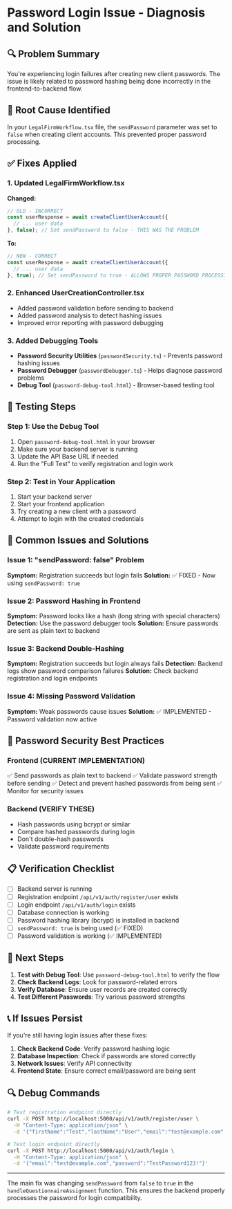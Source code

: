 # Password Login Issue - Diagnosis and Solution

## 🔍 Problem Summary
You're experiencing login failures after creating new client passwords. The issue is likely related to password hashing being done incorrectly in the frontend-to-backend flow.

## 🚨 Root Cause Identified
In your `LegalFirmWorkflow.tsx` file, the `sendPassword` parameter was set to `false` when creating client accounts. This prevented proper password processing.

## ✅ Fixes Applied

### 1. Updated LegalFirmWorkflow.tsx
**Changed:**
```typescript
// OLD - INCORRECT
const userResponse = await createClientUserAccount({
  // ... user data
}, false); // Set sendPassword to false - THIS WAS THE PROBLEM
```

**To:**
```typescript
// NEW - CORRECT
const userResponse = await createClientUserAccount({
  // ... user data  
}, true); // Set sendPassword to true - ALLOWS PROPER PASSWORD PROCESSING
```

### 2. Enhanced UserCreationController.tsx
- Added password validation before sending to backend
- Added password analysis to detect hashing issues
- Improved error reporting with password debugging

### 3. Added Debugging Tools
- **Password Security Utilities** (`passwordSecurity.ts`) - Prevents password hashing issues
- **Password Debugger** (`passwordDebugger.ts`) - Helps diagnose password problems
- **Debug Tool** (`password-debug-tool.html`) - Browser-based testing tool

## 🧪 Testing Steps

### Step 1: Use the Debug Tool
1. Open `password-debug-tool.html` in your browser
2. Make sure your backend server is running
3. Update the API Base URL if needed
4. Run the "Full Test" to verify registration and login work

### Step 2: Test in Your Application
1. Start your backend server
2. Start your frontend application
3. Try creating a new client with a password
4. Attempt to login with the created credentials

## 🔧 Common Issues and Solutions

### Issue 1: "sendPassword: false" Problem
**Symptom:** Registration succeeds but login fails
**Solution:** ✅ FIXED - Now using `sendPassword: true`

### Issue 2: Password Hashing in Frontend
**Symptom:** Password looks like a hash (long string with special characters)
**Detection:** Use the password debugger tools
**Solution:** Ensure passwords are sent as plain text to backend

### Issue 3: Backend Double-Hashing
**Symptom:** Registration succeeds but login always fails
**Detection:** Backend logs show password comparison failures
**Solution:** Check backend registration and login endpoints

### Issue 4: Missing Password Validation
**Symptom:** Weak passwords cause issues
**Solution:** ✅ IMPLEMENTED - Password validation now active

## 🔐 Password Security Best Practices

### Frontend (CURRENT IMPLEMENTATION)
✅ Send passwords as plain text to backend
✅ Validate password strength before sending
✅ Detect and prevent hashed passwords from being sent
✅ Monitor for security issues

### Backend (VERIFY THESE)
- Hash passwords using bcrypt or similar
- Compare hashed passwords during login
- Don't double-hash passwords
- Validate password requirements

## 📋 Verification Checklist

- [ ] Backend server is running
- [ ] Registration endpoint `/api/v1/auth/register/user` exists
- [ ] Login endpoint `/api/v1/auth/login` exists
- [ ] Database connection is working
- [ ] Password hashing library (bcrypt) is installed in backend
- [ ] `sendPassword: true` is being used (✅ FIXED)
- [ ] Password validation is working (✅ IMPLEMENTED)

## 🚀 Next Steps

1. **Test with Debug Tool**: Use `password-debug-tool.html` to verify the flow
2. **Check Backend Logs**: Look for password-related errors
3. **Verify Database**: Ensure user records are created correctly
4. **Test Different Passwords**: Try various password strengths

## 📞 If Issues Persist

If you're still having login issues after these fixes:

1. **Check Backend Code**: Verify password hashing logic
2. **Database Inspection**: Check if passwords are stored correctly
3. **Network Issues**: Verify API connectivity
4. **Frontend State**: Ensure correct email/password are being sent

## 🔍 Debug Commands

```bash
# Test registration endpoint directly
curl -X POST http://localhost:5000/api/v1/auth/register/user \
  -H "Content-Type: application/json" \
  -d '{"firstName":"Test","lastName":"User","email":"test@example.com","password":"TestPassword123!","role":"client"}'

# Test login endpoint directly  
curl -X POST http://localhost:5000/api/v1/auth/login \
  -H "Content-Type: application/json" \
  -d '{"email":"test@example.com","password":"TestPassword123!"}'
```

---

The main fix was changing `sendPassword` from `false` to `true` in the `handleQuestionnaireAssignment` function. This ensures the backend properly processes the password for login compatibility.
